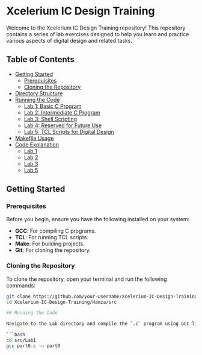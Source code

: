 # Xcelerium IC Design Training

Welcome to the Xcelerium IC Design Training repository! This repository contains a series of lab exercises designed to help you learn and practice various aspects of digital design and related tasks.

## Table of Contents
- [Getting Started](#getting-started)
  - [Prerequisites](#prerequisites)
  - [Cloning the Repository](#cloning-the-repository)
- [Directory Structure](#directory-structure)
- [Running the Code](#running-the-code)
  - [Lab 1: Basic C Program](#lab-1-basic-c-program)
  - [Lab 2: Intermediate C Program](#lab-2-intermediate-c-program)
  - [Lab 3: Shell Scripting](#lab-3-shell-scripting)
  - [Lab 4: Reserved for Future Use](#lab-4-reserved-for-future-use)
  - [Lab 5: TCL Scripts for Digital Design](#lab-5-tcl-scripts-for-digital-design)
- [Makefile Usage](#makefile-usage)
- [Code Explanation](#code-explanation)
  - [Lab 1](#lab-1)
  - [Lab 2](#lab-2)
  - [Lab 3](#lab-3)
  - [Lab 5](#lab-5)

## Getting Started

### Prerequisites

Before you begin, ensure you have the following installed on your system:

- **GCC**: For compiling C programs.
- **TCL**: For running TCL scripts.
- **Make**: For building projects.
- **Git**: For cloning the repository.

### Cloning the Repository

To clone the repository, open your terminal and run the following commands:

```bash
git clone https://github.com/your-username/Xcelerium-IC-Design-Training.git
cd Xcelerium-IC-Design-Training/Hamza/src

## Running the Code

Navigate to the Lab directory and compile the `.c` program using GCC like:

```bash
cd src/Lab1
gcc part0.c -o part0